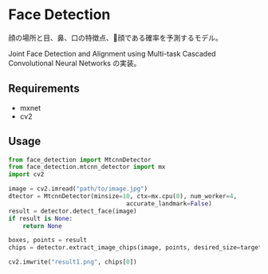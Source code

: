 # Face Detection 

顔の場所と目、鼻、口の特徴点、顔である確率を予測するモデル。

Joint Face Detection and Alignment using Multi-task Cascaded Convolutional Neural Networks の実装。

## Requirements

* mxnet
* cv2

## Usage

```python
from face_detection import MtcnnDetector
from face_detection.mtcnn_detector import mx
import cv2

image = cv2.imread("path/to/image.jpg")
dtector = MtcnnDetector(minsize=10, ctx=mx.cpu(0), num_worker=4,
                                 accurate_landmark=False)
result = detector.detect_face(image)
if result is None:
    return None

boxes, points = result
chips = detector.extract_image_chips(image, points, desired_size=target_size, padding=padding)

cv2.imwrite("result1.png", chips[0])
```